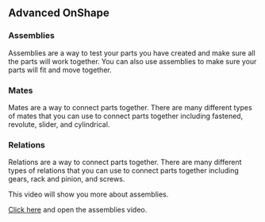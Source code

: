 ## Advanced OnShape

### Assemblies <a name="assemble"></a>

Assemblies are a way to test your parts you have created and make sure all the parts will work together. You can also use assemblies to make sure your parts will fit and move together.

### Mates <a name="mate"></a>

Mates are a way to connect parts together. There are many different types of mates that you can use to connect parts together including fastened, revolute, slider, and cylindrical.

### Relations <a name="relation"></a>

Relations are a way to connect parts together. There are many different types of relations that you can use to connect parts together including gears, rack and pinion, and screws.

This video will show you more about assemblies.

[Click here][gDrive] and open the assemblies video.

[repo]: https://github.com/GramGra07/3D-Training-Module/blob/main/README.md
[page]: https://gramgra07.github.io/3D-Training-Module/
[3D]: https://docs.google.com/presentation/d/1MeLkA9mCI4vZMiejlqMZpAhZvbV2ThvSf6oZBzhQGdo/edit#slide=id.g1f87997393_0_782
[follow]: followAlong.md
[relations]: advancedOnshape.md#relation
[mates]: advancedOnshape.md#mate
[assemble]: advancedOnshape.md#assemble
[adv]: advancedOnshape.md
[part]: basics.md#part
[constrain]:basics.md#constrain
[sketch]: basics.md#sketch
[basic]: basics.md
[gDrive]: https://drive.google.com/drive/folders/1Uytvd03vpVqoOG7LKv7-ee3CknBhoNIM?usp=sharing